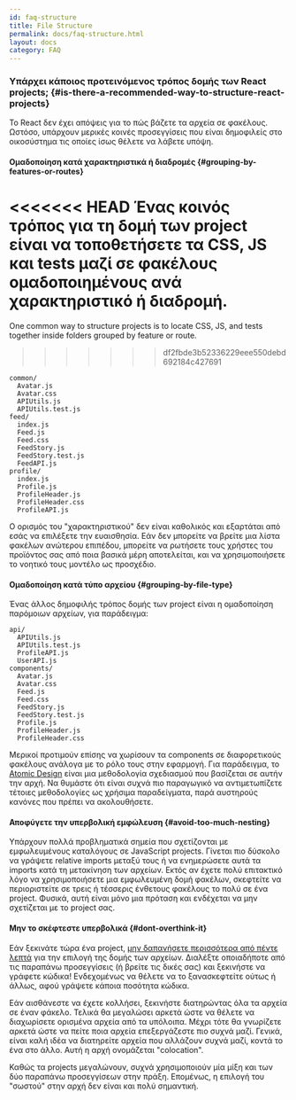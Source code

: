 ```yaml
---
id: faq-structure
title: File Structure
permalink: docs/faq-structure.html
layout: docs
category: FAQ
---
```


### Υπάρχει κάποιος προτεινόμενος τρόπος δομής των React projects; {#is-there-a-recommended-way-to-structure-react-projects}

Το React δεν έχει απόψεις για το πώς βάζετε τα αρχεία σε φακέλους. Ωστόσο, υπάρχουν μερικές κοινές προσεγγίσεις που είναι δημοφιλείς στο οικοσύστημα τις οποίες ίσως θέλετε να λάβετε υπόψη.

#### Ομαδοποίηση κατά χαρακτηριστικά ή διαδρομές {#grouping-by-features-or-routes}

<<<<<<< HEAD
Ένας κοινός τρόπος για τη δομή των project είναι να τοποθετήσετε τα CSS, JS και tests μαζί σε φακέλους ομαδοποιημένους ανά χαρακτηριστικό ή διαδρομή.
=======
One common way to structure projects is to locate CSS, JS, and tests together inside folders grouped by feature or route.
>>>>>>> df2fbde3b52336229eee550debd692184c427691

```
common/
  Avatar.js
  Avatar.css
  APIUtils.js
  APIUtils.test.js
feed/
  index.js
  Feed.js
  Feed.css
  FeedStory.js
  FeedStory.test.js
  FeedAPI.js
profile/
  index.js
  Profile.js
  ProfileHeader.js
  ProfileHeader.css
  ProfileAPI.js
```

Ο ορισμός του "χαρακτηριστικού" δεν είναι καθολικός και εξαρτάται από εσάς να επιλέξετε την ευαισθησία. Εάν δεν μπορείτε να βρείτε μια λίστα φακέλων ανώτερου επιπέδου, μπορείτε να ρωτήσετε τους χρήστες του προϊόντος σας από ποια βασικά μέρη αποτελείται, και να χρησιμοποιήσετε το νοητικό τους μοντέλο ως προσχέδιο.

#### Ομαδοποίηση κατά τύπο αρχείου {#grouping-by-file-type}

Ένας άλλος δημοφιλής τρόπος δομής των project είναι η ομαδοποίηση παρόμοιων αρχείων, για παράδειγμα:

```
api/
  APIUtils.js
  APIUtils.test.js
  ProfileAPI.js
  UserAPI.js
components/
  Avatar.js
  Avatar.css
  Feed.js
  Feed.css
  FeedStory.js
  FeedStory.test.js
  Profile.js
  ProfileHeader.js
  ProfileHeader.css
```

Μερικοί προτιμούν επίσης να χωρίσουν τα components σε διαφορετικούς φακέλους ανάλογα με το ρόλο τους στην εφαρμογή. Για παράδειγμα, το [Atomic Design](http://bradfrost.com/blog/post/atomic-web-design/) είναι μια μεθοδολογία σχεδιασμού που βασίζεται σε αυτήν την αρχή. Να θυμάστε ότι είναι συχνά πιο παραγωγικό να αντιμετωπίζετε τέτοιες μεθοδολογίες ως χρήσιμα παραδείγματα, παρά αυστηρούς κανόνες που πρέπει να ακολουθήσετε.

#### Αποφύγετε την υπερβολική εμφώλευση  {#avoid-too-much-nesting}

Υπάρχουν πολλά προβληµατικά σηµεία που σχετίζονται με εμφωλευμένους καταλόγους σε JavaScript projects. Γίνεται πιο δύσκολο να γράψετε relative imports μεταξύ τους ή να ενημερώσετε αυτά τα imports κατά τη μετακίνηση των αρχείων. Εκτός αν έχετε πολύ επιτακτικό λόγο να χρησιμοποιήσετε μια εμφωλευμένη δομή φακέλων, σκεφτείτε να περιοριστείτε σε τρεις ή τέσσερις ένθετους φακέλους το πολύ σε ένα project. Φυσικά, αυτή είναι μόνο μια πρόταση και ενδέχεται να μην σχετίζεται με το project σας.

#### Μην το σκέφτεστε υπερβολικά {#dont-overthink-it}

Εάν ξεκινάτε τώρα ένα project, [μην δαπανήσετε περισσότερα από πέντε λεπτά](https://en.wikipedia.org/wiki/Analysis_paralysis) για την επιλογή της δομής των αρχείων. Διαλέξτε οποιαδήποτε από τις παραπάνω προσεγγίσεις (ή βρείτε τις δικές σας) και ξεκινήστε να γράφετε κώδικα! Ενδεχομένως να θέλετε να το ξανασκεφτείτε ούτως ή άλλως, αφού γράψετε κάποια ποσότητα κώδικα.

Εάν αισθάνεστε να έχετε κολλήσει, ξεκινήστε διατηρώντας όλα τα αρχεία σε έναν φάκελο. Τελικά θα μεγαλώσει αρκετά ώστε να θέλετε να διαχωρίσετε ορισμένα αρχεία από τα υπόλοιπα. Μέχρι τότε θα γνωρίζετε αρκετά ώστε να πείτε ποια αρχεία επεξεργάζεστε πιο συχνά μαζί. Γενικά, είναι καλή ιδέα να διατηρείτε αρχεία που αλλάζουν συχνά μαζί, κοντά το ένα στο άλλο. Αυτή η αρχή ονομάζεται "colocation".

Καθώς τα projects μεγαλώνουν, συχνά χρησιμοποιούν μία μίξη και των δύο παραπάνω προσεγγίσεων στην πράξη. Επομένως, η επιλογή του "σωστού" στην αρχή δεν είναι και πολύ σημαντική.
